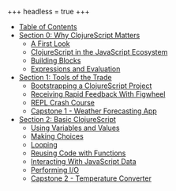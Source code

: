 +++
headless = true
+++

- [Table of Contents](/table-of-contents/)
- [Section 0: Why ClojureScript Matters](/section-0/)
  - [A First Look](/section-0/lesson-1-a-first-look/)
  - [ClojureScript in the JavaScript Ecosystem](/section-0/lesson-2-clojurescript-in-the-javascript-ecosystem/)
  - [Building Blocks](/section-0/lesson-3-building-blocks/)
  - [Expressions and Evaluation](/section-0/lesson-4-expressions-and-evaluation/)
- [Section 1: Tools of the Trade](/section-1/)
  - [Bootstrapping a ClojureScript Project](/section-1/lesson-5-bootstrapping-a-clojurescript-project/)
  - [Receiving Rapid Feedback With Figwheel](/section-1/lesson-6-receiving-rapid-feedback-with-figwheel/)
  - [REPL Crash Course](/section-1/lesson-7-repl-crash-course/)
  - [Capstone 1 - Weather Forecasting App](/section-1/lesson-8-capstone-weather-forecasting-app/)
- [Section 2: Basic ClojureScript](/section-2/)
  - [Using Variables and Values](/section-2/lesson-9-variables-and-values/)
  - [Making Choices](/section-2/lesson-10-making-choices/)
  - [Looping](/section-2/lesson-11-looping/)
  - [Reusing Code with Functions](/section-2/lesson-12-reusing-code-with-functions/)
  - [Interacting With JavaScript Data](/section-2/lesson-13-interacting-with-javascript-data/)
  - [Performing I/O](/section-2/lesson-14-performing-io/)
  - [Capstone 2 - Temperature Converter](/section-2/lesson-15-capstone-temperature-converter/)